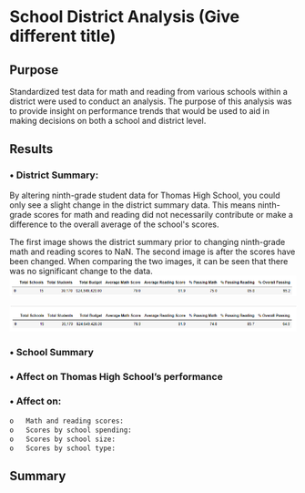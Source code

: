# School District Analysis (Give different title)
## Purpose

Standardized test data for math and reading from various schools within a district were used to conduct an analysis. The purpose of this analysis was to provide insight on performance trends that would be used to aid in making decisions on both a school and district level.

## Results

### •	District Summary: 
By altering ninth-grade student data for Thomas High School, you could only see a slight change in the district summary data. This means ninth-grade scores for math and reading did not necessarily contribute or make a difference to the overall average of the school's scores.
           
The first image shows the district summary prior to changing ninth-grade math and reading scores to NaN. The second image is after the scores have been changed. When comparing the two images, it can be seen that there was no significant change to the data.
![district_summary_before_ninth_grade_change](district_summary_before_ninth_grade_change.png)

![district_summary_after_ninth_grade_change](district_summary_after_ninth_grade_change.png)

### •	School Summary
### •	Affect on Thomas High School’s performance
### •	Affect on:
    o	Math and reading scores:
    o	Scores by school spending:
    o	Scores by school size:
    o	Scores by school type:




## Summary
